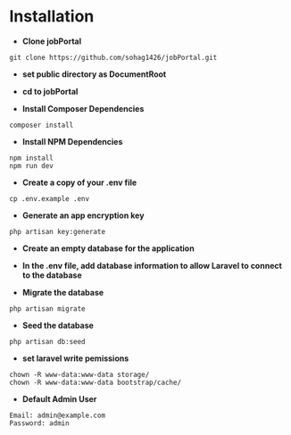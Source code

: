 # Installation
* __Clone jobPortal__

```
git clone https://github.com/sohag1426/jobPortal.git
```

* __set public directory as DocumentRoot__

* __cd to jobPortal__

* __Install Composer Dependencies__

```
composer install
```

* __Install NPM Dependencies__

```
npm install
npm run dev
```

* __Create a copy of your .env file__

```
cp .env.example .env
```

* __Generate an app encryption key__

```
php artisan key:generate
```

* __Create an empty database for the application__

* __In the .env file, add database information to allow Laravel to connect to the database__

* __Migrate the database__

```
php artisan migrate
```

* __Seed the database__

```
php artisan db:seed
```

* __set laravel write pemissions__

```
chown -R www-data:www-data storage/
chown -R www-data:www-data bootstrap/cache/
```
* __Default Admin User__
```
Email: admin@example.com
Password: admin
```
